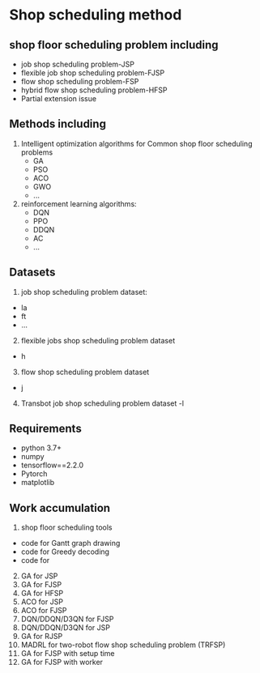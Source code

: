 # Shop scheduling method

## shop floor scheduling problem including

- job shop scheduling problem-JSP
- flexible job shop scheduling problem-FJSP
- flow shop scheduling problem-FSP
- hybrid flow shop scheduling problem-HFSP
- Partial extension issue
    
## Methods including

1. Intelligent optimization algorithms for Common shop floor scheduling problems
    - GA
    - PSO
    - ACO
    - GWO
    - ...
3. reinforcement learning algorithms:
    - DQN
    - PPO
    - DDQN
    - AC
    - ... 
## Datasets
1. job shop scheduling problem dataset:
- la
- ft
- ...
2. flexible jobs shop scheduling problem dataset
- h
3. flow shop scheduling problem dataset
- j
4. Transbot job shop scheduling problem dataset
-l

## Requirements
- python 3.7+
- numpy
- tensorflow==2.2.0
- Pytorch
- matplotlib

## Work accumulation
1. shop floor scheduling tools
  - code for Gantt graph drawing 
  - code for Greedy decoding
  - code for 
2. GA for JSP
3. GA for FJSP
4. GA for HFSP
5. ACO for JSP
6. ACO for FJSP
7. DQN/DDQN/D3QN for FJSP
8. DQN/DDQN/D3QN for JSP
9. GA for RJSP
10. MADRL for two-robot flow shop scheduling problem (TRFSP)
11. GA for FJSP with setup time
12. GA for FJSP with worker
